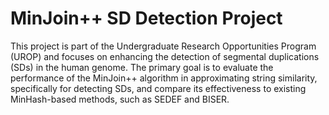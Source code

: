 # MinJoin++ SD Detection Project
This project is part of the Undergraduate Research Opportunities Program (UROP) and focuses on enhancing the detection of segmental duplications (SDs) in the human genome. The primary goal is to evaluate the performance of the MinJoin++ algorithm in approximating string similarity, specifically for detecting SDs, and compare its effectiveness to existing MinHash-based methods, such as SEDEF and BISER.
